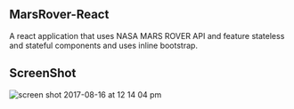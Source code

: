 ## MarsRover-React

A react application that uses NASA MARS ROVER API and feature stateless and stateful components and uses inline bootstrap.

## ScreenShot

![screen shot 2017-08-16 at 12 14 04 pm](https://user-images.githubusercontent.com/18268127/29375971-8f848614-827c-11e7-9b7c-fcf24eb7133a.png)
